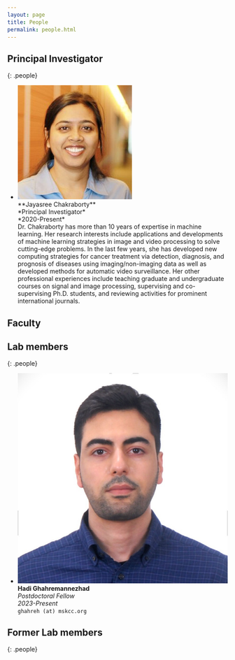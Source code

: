 ```yaml
---
layout: page
title: People
permalink: people.html
---
```


## Principal Investigator




  {: .people}
- ![Avatar](/img/jaya.png) 
  <div class="person-info">
    **Jayasree Chakraborty** <br/>
    *Principal Investigator* <br/>
    *2020-Present* <br/>
    Dr. Chakraborty has more than 10 years of expertise in machine learning. Her research interests include applications and developments of machine learning strategies in image and video processing to solve cutting-edge problems. In the last few years, she has developed new computing strategies for cancer treatment via detection, diagnosis, and prognosis of diseases using imaging/non-imaging data as well as developed methods for automatic video surveillance. Her other professional experiences include teaching graduate and undergraduate courses on signal and image processing, supervising and co-supervising Ph.D. students, and reviewing activities for prominent international journals.
  </div>



## Faculty

## Lab members


{: .people}
- ![Avatar](/img/hadi.png) <br/>
  **Hadi Ghahremannezhad** <br/>
  *Postdoctoral Fellow* <br/>
  *2023-Present* <br/>
  <code>ghahreh (at) mskcc.org</code>


## Former Lab members

{: .people}






